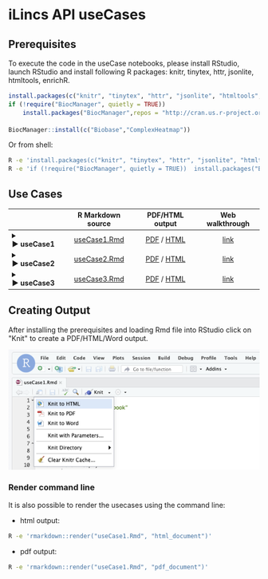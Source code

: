 # iLincs API useCases

## Prerequisites

To execute the code in the useCase notebooks, please install RStudio, launch RStudio and install following R packages: knitr, tinytex, httr, jsonlite, htmltools, enrichR. 

```R
install.packages(c("knitr", "tinytex", "httr", "jsonlite", "htmltools","enrichR"),repos = "http://cran.us.r-project.org")
if (!require("BiocManager", quietly = TRUE))
    install.packages("BiocManager",repos = "http://cran.us.r-project.org");
    
BiocManager::install(c("Biobase","ComplexHeatmap"))
```

Or from shell:
```sh
R -e 'install.packages(c("knitr", "tinytex", "httr", "jsonlite", "htmltools","enrichR"),repos = "http://cran.us.r-project.org")'
R -e 'if (!require("BiocManager", quietly = TRUE))  install.packages("BiocManager",repos = "http://cran.us.r-project.org"); BiocManager::install(c("Biobase","ComplexHeatmap"))'
```

## Use Cases


|               | R Markdown source  | PDF/HTML output  | Web walkthrough |
| ------------- |:------------------:|:----------------:|:---------------:|
| <details><summary><b>&#9658;&nbsp;useCase1</b></summary>Identifying chemical perturbagens<br>emulating genetic perturbation of MTOR protein</details>  | [useCase1.Rmd](../../../blob/master/useCases/useCase1.Rmd) | [PDF](https://github.com/uc-bd2k/ilincsAPI/blob/master/useCases/useCase1.pdf) / [HTML](http://htmlpreview.github.io/?https://github.com/uc-bd2k/ilincsAPI/blob/master/useCases/useCase1.html) | [link](http://www.ilincs.org/help/useCases/Identifying%20chemical%20perturbagens%20emulating%20genetic%20perturbation%20of%20MTOR%20protein) |
| <details><summary><b>&#9658;&nbsp;useCase2</b></summary>Mechanism of action analysis via connection<br>to genetic perturbation signatures</details>  | [useCase2.Rmd](../../../blob/master/useCases/useCase2.Rmd) |   [PDF](https://github.com/uc-bd2k/ilincsAPI/blob/master/useCases/useCase2.pdf) / [HTML](http://htmlpreview.github.io/?https://github.com/uc-bd2k/ilincsAPI/blob/master/useCases/useCase2.html) | [link](http://www.ilincs.org/help/useCases/Mechanism%20of%20action%20analysis%20via%20connection%20to%20genetic%20perturbation%20signatures) |
| <details><summary><b>&#9658;&nbsp;useCase3</b></summary>Proteo-genomics analysis of cancer driver events<br>in breast cancer</details>  | [useCase3.Rmd](../../../blob/master/useCases/useCase3.Rmd) |   [PDF](https://github.com/uc-bd2k/ilincsAPI/blob/master/useCases/useCase3.pdf) / [HTML](http://htmlpreview.github.io/?https://github.com/uc-bd2k/ilincsAPI/blob/master/useCases/useCase3.html) | [link](http://www.ilincs.org/help/useCases/Proteo-genomics%20analysis%20of%20cancer%20driver%20events%20in%20breast%20cancer) |

## Creating Output

After installing the prerequisites and loading Rmd file into RStudio click on "Knit" to create a PDF/HTML/Word output.

![knitting Rmd file](images/knitting.png "Knitting Rmd File")

### Render command line

It is also possible to render the usecases using the command line:

* html output:
```sh
R -e 'rmarkdown::render("useCase1.Rmd", "html_document")'
```

* pdf output:
```sh
R -e 'rmarkdown::render("useCase1.Rmd", "pdf_document")'
```
